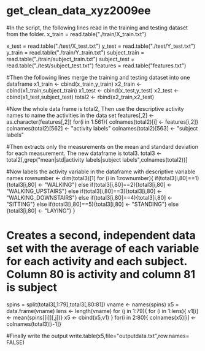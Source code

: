 get_clean_data_xyz2009ee
========================
#In the script, the following lines read in the training and testing dataset from the folder.
x_train = read.table("./train/X_train.txt")

x_test = read.table("./test/X_test.txt")
y_test = read.table("./test/Y_test.txt")
y_train = read.table("./train/Y_train.txt")
subject_train = read.table("./train/subject_train.txt")
subject_test = read.table("./test/subject_test.txt")
features = read.table("features.txt")

#Then the following lines merge the training and testing dataset into one dataframe
x1_train <- cbind(x_train,y_train)
x2_train <- cbind(x1_train,subject_train)
x1_test <- cbind(x_test,y_test)
x2_test <- cbind(x1_test,subject_test)
total2 <- rbind(x2_train,x2_test)

#Now the whole data frame is total2, Then use the descriptive activity names to name the activities in the data set
features[,2] <- as.character(features[,2])
for(i in 1:561){
colnames(total2)[i] <- features[i,2]} 
colnames(total2)[562] <- "activity labels"
colnames(total2)[563] <- "subject labels"


#Then extracts only the measurements on the mean and standard deviation for each measurement. The new dataframe is total3. 
total3 <- total2[,grep("mean|std|activity labels|subject labels",colnames(total2))]

#Now labels the activity variable in the dataframe with descriptive variable names
rownumber <- dim(total3)[1]
for (i in 1:rownumber){
if(total3[i,80]==1){total3[i,80] <- "WALKING"}
else if(total3[i,80]==2){total3[i,80] <- "WALKING_UPSTAIRS"}
else if(total3[i,80]==3){total3[i,80] <- "WALKING_DOWNSTAIRS"}
else if(total3[i,80]==4){total3[i,80] <- "SITTING"}
else if(total3[i,80]==5){total3[i,80] <- "STANDING"}
else {total3[i,80] <- "LAYING"}
}

# Creates a second, independent data set with the average of each variable for each activity and each subject. Column 80 is activity and column 81 is subject
spins = split(total3[,1:79],total3[,80:81])
vname <- names(spins)
x5 = data.frame(vname)
lens <- length(vname)
for (j in 1:79){
for (i in 1:lens){
v1[i] <- mean(spins[[i]][,j])}
x5 <- cbind(x5,v1)
}
for(i in 2:80){
colnames(x5)[i] <- colnames(total3)[i-1]}

#Finally write the output
write.table(x5,file="outputdata.txt",row.names= FALSE)







